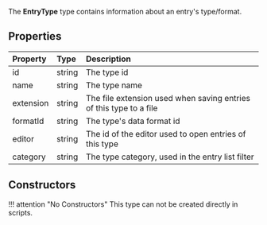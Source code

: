 The **EntryType** type contains information about an entry's type/format.

## Properties

| Property | Type | Description |
|:---------|:-----|:------------|
<prop>id</prop>        | <type>string</type> | The type id
<prop>name</prop>      | <type>string</type> | The type name
<prop>extension</prop> | <type>string</type> | The file extension used when saving entries of this type to a file
<prop>formatId</prop>  | <type>string</type> | The type's data format id
<prop>editor</prop>    | <type>string</type> | The id of the editor used to open entries of this type
<prop>category</prop>  | <type>string</type> | The type category, used in the entry list filter

## Constructors

!!! attention "No Constructors"
    This type can not be created directly in scripts.
